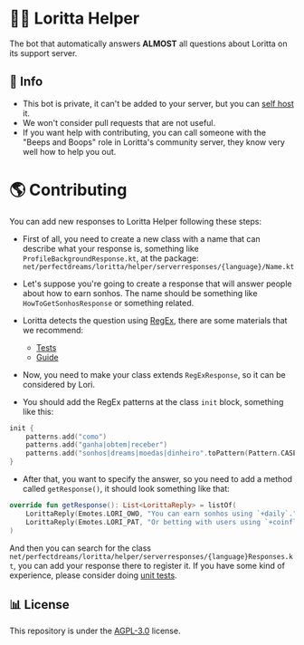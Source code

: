 # 🙋‍♀️ Loritta Helper

The bot that automatically answers **ALMOST** all questions about Loritta on its support server. 

## 📅 Info

* This bot is private, it can't be added to your server, but you can [self host](https://en.wikipedia.org/wiki/Self-hosting_(web_services)) it.
* We won't consider pull requests that are not useful.
* If you want help with contributing, you can call someone with the "Beeps and Boops" role in Loritta's community server, they know very well how to help you out.

# 🌎 Contributing

You can add new responses to Loritta Helper following these steps:

* First of all, you need to create a new class with a name that can describe what your response is, something like `ProfileBackgroundResponse.kt`, at the package: `net/perfectdreams/loritta/helper/serverresponses/{language}/Name.kt`

* Let's suppose you're going to create a response that will answer people about how to earn sonhos. The name should be something like `HowToGetSonhosResponse` or something related.

* Loritta detects the question using [RegEx](https://en.wikipedia.org/wiki/Regular_expression), there are some materials that we recommend:

    * [Tests](https://regexr.com/)
    * [Guide](https://medium.com/@alexandreservian/regex-um-guia-pratico-para-express%C3%B5es-regulares-1ac5fa4dd39f)

* Now, you need to make your class extends `RegExResponse`, so it can be considered by Lori.

* You should add the RegEx patterns at the class `init` block, something like this:

```kotlin
init {
    patterns.add("como")
    patterns.add("ganha|obtem|receber")
    patterns.add("sonhos|dreams|moedas|dinheiro".toPattern(Pattern.CASE_INSENSITIVE))
}
```

* After that, you want to specify the answer, so you need to add a method called `getResponse()`, it should look something like that:

```kotlin
override fun getResponse(): List<LorittaReply> = listOf(
    LorittaReply(Emotes.LORI_OWO, "You can earn sonhos using `+daily`."),
    LorittaReply(Emotes.LORI_PAT, "Or betting with users using `+coinflip bet`")
)
```

And then you can search for the class `net/perfectdreams/loritta/helper/serverresponses/{language}Responses.kt`, you can add your response there to register it.
If you have some kind of experience, please consider doing [unit tests](https://github.com/LorittaBot/LorittaHelper/tree/main/src/test/kotlin/responses/portuguese).

## 📊 License

This repository is under the [AGPL-3.0](https://github.com/LorittaBot/LorittaHelper/blob/main/LICENSE) license.
